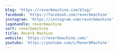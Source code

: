 ```yaml
---
blog: 'https://reverbmachine.com/blog/'
facebook: 'https://facebook.com/reverbmachine'
instagram: 'https://instagram.com/reverbmachine'
logohandle: reverbmachine
sort: reverbmachine
title: Reverb Machine
website: 'https://reverbmachine.com/'
youtube: 'https://youtube.com/c/ReverbMachine'
---
```

